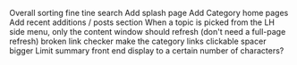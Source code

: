 Overall sorting
fine tine search
Add splash page
Add Category home pages
Add recent additions / posts section
When a topic is picked from the LH side menu, only the content window should refresh (don't need a full-page refresh)
broken link checker
make the category links clickable spacer bigger
Limit summary front end display to a certain number of characters?
